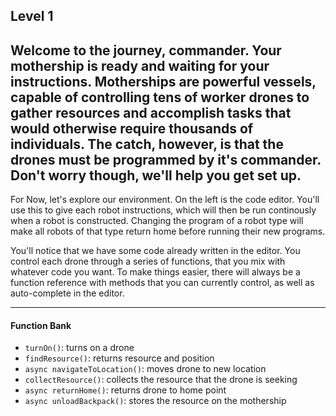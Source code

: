 ## Level 1

Welcome to the journey, commander. Your mothership is ready and waiting for your instructions. Motherships are powerful vessels, capable of 
controlling tens of worker drones to gather resources and accomplish tasks that would otherwise require thousands of individuals. The catch, however, is that the drones must be programmed by it's commander. Don't worry though, we'll help you get set up.
---
For Now, let's explore our environment. On the left is the code editor. You'll use this to give each robot instructions, which will then
be run continously when a robot is constructed. Changing the program of a robot type will make all robots of that type return home before running
their new programs.

You'll notice that we have some code already written in the editor. You control each drone through a series of functions, that you mix with whatever code you want. To make things easier, there will always be a function reference with methods that you can currently control, as well as auto-complete in the editor.

---

#### Function Bank

- `turnOn()`: turns on a drone
- `findResource()`: returns resource and position
- `async navigateToLocation()`: moves drone to new location
- `collectResource()`: collects the resource that the drone is seeking
- `async returnHome()`: returns drone to home point
- `async unloadBackpack()`: stores the resource on the mothership